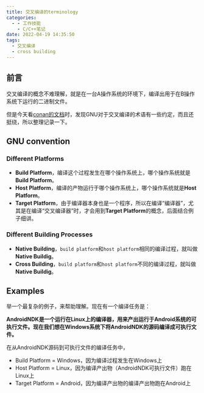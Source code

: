 ```yaml
---
title: 交叉编译的terminology
categories:
  - - 工作技能
    - C/C++笔记
date: 2022-04-19 14:35:50
tags:
  - 交叉编译
  - cross building
---
```

## 前言
交叉编译的概念不难理解，就是在一台A操作系统的环境下，编译出用于在B操作系统下运行的二进制文件。

但是今天看[conan的文档](https://docs.conan.io/en/1.34/systems_cross_building/cross_building.html#cross-building)时，发现GNU对于交叉编译的术语有一些约定，而且还挺绕，所以整理记录一下。

## GNU convention
### Different Platforms
- **Build Platform**，编译这个过程发生在哪个操作系统上，哪个操作系统就是**Build Platform**。
- **Host Platform**，编译的产物运行于哪个操作系统上，哪个操作系统就是**Host Platform**。
- **Target Platform**，由于编译器本身也是一个程序，所以在编译“编译器”，尤其是在编译“交叉编译器”时，才会用到**Target Platform**的概念，后面结合例子细讲。
### Different Building Processes
- **Native Building**，`build platform`和`host platform`相同的编译过程，就叫做**Native Buildig**。
- **Cross Building**，`build platform`和`host platform`不同的编译过程，就叫做**Native Buildig**。

## Examples
举一个最复杂的例子，来帮助理解。现在有一个编译任务是：

**AndroidNDK是一个运行在Linux上的编译器，用来产出运行于Android系统的可执行文件。现在我们想在Windows系统下将AndroidNDK的源码编译成可执行文件。**

在从AndroidNDK源码到可执行文件的编译任务中，
- Build Platform = Windows，因为编译过程发生在Windows上
- Host Platform = Linux，因为编译产出物（AndroidNDK可执行文件）跑在Linux上
- Target Platform = Android，因为编译产出物的编译产出物跑在Android上
